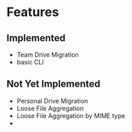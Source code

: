 # Features

## Implemented
- Team Drive Migration
- basic CLI

## Not Yet Implemented
- Personal Drive Migration
- Loose File Aggregation
- Loose File Aggregation by MIME type
- 